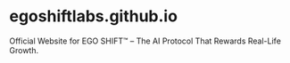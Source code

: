 # egoshiftlabs.github.io
Official Website for EGO SHIFT™ – The AI Protocol That Rewards Real-Life Growth.
